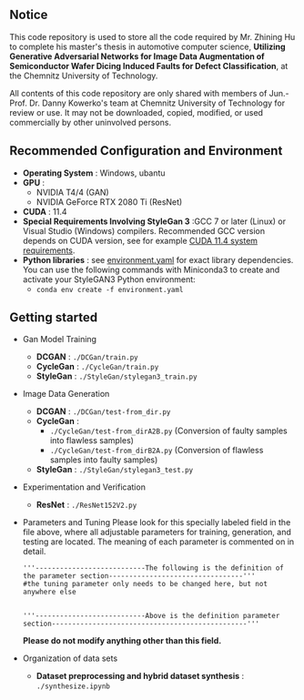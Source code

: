 ## Notice

This code repository is used to store all the code required by Mr. Zhining Hu to complete his master's thesis in automotive computer science, **Utilizing Generative Adversarial Networks for Image Data Augmentation of Semiconductor Wafer Dicing Induced Faults for Defect Classification**, at the Chemnitz University of Technology.

All contents of this code repository are only shared with members of Jun.-Prof. Dr. Danny Kowerko's team at Chemnitz University of Technology for review or use. It may not be downloaded, copied, modified, or used commercially by other uninvolved persons.

## Recommended Configuration and Environment
* **Operating System** : Windows, ubantu
* **GPU** :
  - NVIDIA T4/4 (GAN)
  - NVIDIA GeForce RTX 2080 Ti (ResNet)
* **CUDA** : 11.4
* **Special Requirements Involving StyleGan 3** :GCC 7 or later (Linux) or Visual Studio (Windows) compilers.  Recommended GCC version depends on CUDA version, see for example [CUDA 11.4 system requirements](https://docs.nvidia.com/cuda/archive/11.4.1/cuda-installation-guide-linux/index.html#system-requirements).
* **Python libraries** : see [environment.yaml](./environment.yaml) for exact library dependencies.  You can use the following commands with Miniconda3 to create and activate your StyleGAN3 Python environment:
  - `conda env create -f environment.yaml`


## Getting started
* Gan Model Training
  - **DCGAN** : `./DCGan/train.py`
  - **CycleGan** : `./CycleGan/train.py`
  - **StyleGan** : `./StyleGan/stylegan3_train.py`

* Image Data Generation
  - **DCGAN** : `./DCGan/test-from_dir.py`
  - **CycleGan** :
    - `./CycleGan/test-from_dirA2B.py` (Conversion of faulty samples into flawless samples)
    - `./CycleGan/test-from_dirB2A.py` (Conversion of flawless samples into faulty samples)
  - **StyleGan** : `./StyleGan/stylegan3_test.py`

* Experimentation and Verification
  - **ResNet** : `./ResNet152V2.py`

* Parameters and Tuning
  Please look for this specially labeled field in the file above, where all adjustable parameters for training, generation, and testing are located. The meaning of each parameter is commented on in detail.
  ```
  '''---------------------------The following is the definition of the parameter section---------------------------------'''
  #the tuning parameter only needs to be changed here, but not anywhere else
  

  '''---------------------------Above is the definition parameter section------------------------------------------------'''
  ```
  **Please do not modify anything other than this field.**

* Organization of data sets
  - **Dataset preprocessing and hybrid dataset synthesis** : `./synthesize.ipynb`


